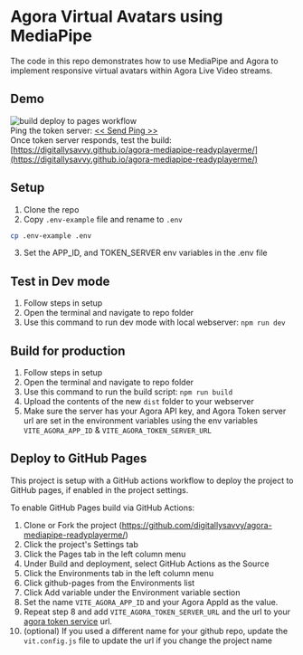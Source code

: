 # Agora Virtual Avatars using MediaPipe
The code in this repo demonstrates how to use MediaPipe and Agora to implement responsive virtual avatars within Agora Live Video streams.

## Demo
![build deploy to pages workflow](https://github.com/digitallysavvy/agora-mediapipe-readyplayerme/actions/workflows/deploy-to-pages.yaml/badge.svg)  
Ping the token server: [<< Send Ping >>](https://agora-token-server-caak.onrender.com/ping)  
Once token server responds, test the build: [https://digitallysavvy.github.io/agora-mediapipe-readyplayerme/](https://digitallysavvy.github.io/agora-mediapipe-readyplayerme/)

## Setup
1. Clone the repo
2. Copy `.env-example` file and rename to `.env`
```bash
cp .env-example .env
```
3. Set the APP_ID, and TOKEN_SERVER env variables in the .env file

## Test in Dev mode
1. Follow steps in setup
2. Open the terminal and navigate to repo folder
3. Use this command to run dev mode with local webserver: 
```npm run dev```

## Build for production
1. Follow steps in setup
2. Open the terminal and navigate to repo folder
3. Use this command to run the build script: 
```npm run build```
4. Upload the contents of the new `dist` folder to your webserver
5. Make sure the server has your Agora API key, and Agora Token server url are set in the environment variables using the env variables `VITE_AGORA_APP_ID` & `VITE_AGORA_TOKEN_SERVER_URL`

## Deploy to GitHub Pages
This project is setup with a GitHub actions workflow to deploy the project to GitHub pages, if enabled in the project settings. 

To enable GitHub Pages build via GitHub Actions:
1. Clone or Fork the project (https://github.com/digitallysavvy/agora-mediapipe-readyplayerme/)
3. Click the project's Settings tab
4. Click the Pages tab in the left column menu
5. Under Build and deployment, select GitHub Actions as the Source
6. Click the Environments tab in the left column menu
7. Click github-pages from the Environments list
8. Click Add variable under the Environment variable section
9. Set the name `VITE_AGORA_APP_ID` and your Agora AppId as the value.
10. Repeat step 8 and add `VITE_AGORA_TOKEN_SERVER_URL` and the url to your [agora token service](https://github.com/AgoraIO-Community/agora-token-service) url.
10. (optional) If you used a different name for your github repo, update the `vit.config.js` file to update the url if you change the project name